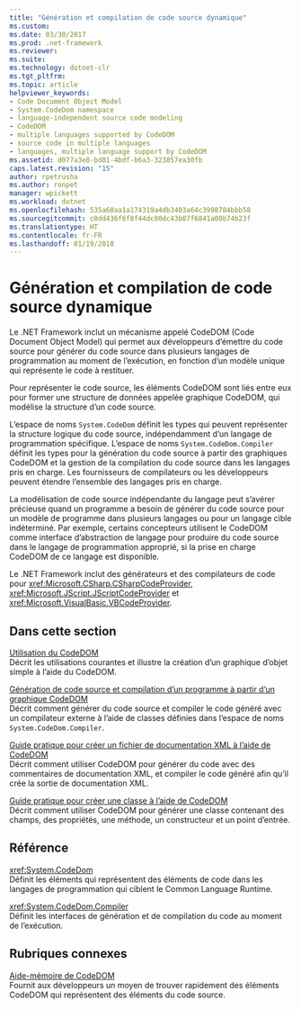 ```yaml
---
title: "Génération et compilation de code source dynamique"
ms.custom: 
ms.date: 03/30/2017
ms.prod: .net-framework
ms.reviewer: 
ms.suite: 
ms.technology: dotnet-clr
ms.tgt_pltfrm: 
ms.topic: article
helpviewer_keywords:
- Code Document Object Model
- System.CodeDom namespace
- language-independent source code modeling
- CodeDOM
- multiple languages supported by CodeDOM
- source code in multiple languages
- languages, multiple language support by CodeDOM
ms.assetid: d077a3e8-bd81-4bdf-b6a3-323857ea30fb
caps.latest.revision: "15"
author: rpetrusha
ms.author: ronpet
manager: wpickett
ms.workload: dotnet
ms.openlocfilehash: 535a60aa1a174319a4db3403a64c3998784bbb58
ms.sourcegitcommit: c0dd436f6f8f44dc80dc43b07f6841a00b74b23f
ms.translationtype: HT
ms.contentlocale: fr-FR
ms.lasthandoff: 01/19/2018
---
```

# <a name="dynamic-source-code-generation-and-compilation"></a>Génération et compilation de code source dynamique
Le .NET Framework inclut un mécanisme appelé CodeDOM (Code Document Object Model) qui permet aux développeurs d’émettre du code source pour générer du code source dans plusieurs langages de programmation au moment de l’exécution, en fonction d’un modèle unique qui représente le code à restituer.  
  
 Pour représenter le code source, les éléments CodeDOM sont liés entre eux pour former une structure de données appelée graphique CodeDOM, qui modélise la structure d’un code source.  
  
 L’espace de noms `System.CodeDom` définit les types qui peuvent représenter la structure logique du code source, indépendamment d’un langage de programmation spécifique. L’espace de noms `System.CodeDom.Compiler` définit les types pour la génération du code source à partir des graphiques CodeDOM et la gestion de la compilation du code source dans les langages pris en charge. Les fournisseurs de compilateurs ou les développeurs peuvent étendre l’ensemble des langages pris en charge.  
  
 La modélisation de code source indépendante du langage peut s’avérer précieuse quand un programme a besoin de générer du code source pour un modèle de programme dans plusieurs langages ou pour un langage cible indéterminé. Par exemple, certains concepteurs utilisent le CodeDOM comme interface d’abstraction de langage pour produire du code source dans le langage de programmation approprié, si la prise en charge CodeDOM de ce langage est disponible.  
  
 Le .NET Framework inclut des générateurs et des compilateurs de code pour <xref:Microsoft.CSharp.CSharpCodeProvider>, <xref:Microsoft.JScript.JScriptCodeProvider> et <xref:Microsoft.VisualBasic.VBCodeProvider>.  
  
## <a name="in-this-section"></a>Dans cette section  
 [Utilisation du CodeDOM](../../../docs/framework/reflection-and-codedom/using-the-codedom.md)  
 Décrit les utilisations courantes et illustre la création d’un graphique d’objet simple à l’aide du CodeDOM.  
  
 [Génération de code source et compilation d’un programme à partir d’un graphique CodeDOM](../../../docs/framework/reflection-and-codedom/generating-and-compiling-source-code-from-a-codedom-graph.md)  
 Décrit comment générer du code source et compiler le code généré avec un compilateur externe à l’aide de classes définies dans l’espace de noms `System.CodeDom.Compiler`.  
  
 [Guide pratique pour créer un fichier de documentation XML à l’aide de CodeDOM](../../../docs/framework/reflection-and-codedom/how-to-create-an-xml-documentation-file-using-codedom.md)  
 Décrit comment utiliser CodeDOM pour générer du code avec des commentaires de documentation XML, et compiler le code généré afin qu’il crée la sortie de documentation XML.  
  
 [Guide pratique pour créer une classe à l’aide de CodeDOM](../../../docs/framework/reflection-and-codedom/how-to-create-a-class-using-codedom.md)  
 Décrit comment utiliser CodeDOM pour générer une classe contenant des champs, des propriétés, une méthode, un constructeur et un point d’entrée.  
  
## <a name="reference"></a>Référence  
 <xref:System.CodeDom>  
 Définit les éléments qui représentent des éléments de code dans les langages de programmation qui ciblent le Common Language Runtime.  
  
 <xref:System.CodeDom.Compiler>  
 Définit les interfaces de génération et de compilation du code au moment de l’exécution.  
  
## <a name="related-sections"></a>Rubriques connexes  
 [Aide-mémoire de CodeDOM](http://msdn.microsoft.com/library/c77b8bfd-0a32-4e36-b59a-4f687f32c524)  
 Fournit aux développeurs un moyen de trouver rapidement des éléments CodeDOM qui représentent des éléments du code source.
